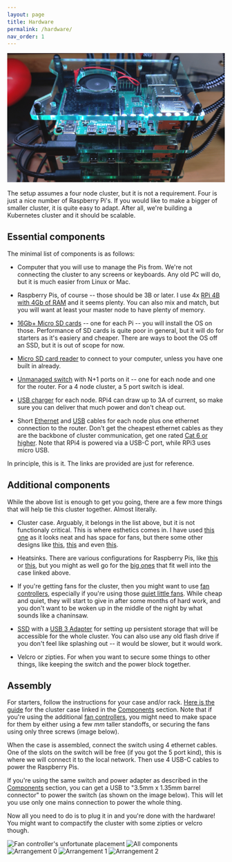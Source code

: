 ```yaml
---
layout: page
title: Hardware
permalink: /hardware/
nav_order: 1
---
```


![Hardware](../assets/images/hardware.jpg "two tauers")

The setup assumes a four node cluster, but it is not a requirement.
Four is just a nice number of Raspberry Pi's. If you would like to make a bigger of smaller cluster, it is quite easy to adapt. After all, we're building a Kubernetes cluster and it should be scalable.

## Essential components

The minimal list of components is as follows:

* Computer that you will use to manage the Pis from. We're not connecting the cluster to any screens or keyboards. Any old PC will do, but it is much easier from Linux or Mac.

* Raspberry Pis, of course -- those should be 3B or later. I use 4x [RPi 4B with 4Gb of RAM](https://thepihut.com/products/raspberry-pi-4-model-b?variant=20064052740158) and it seems plenty. You can also mix and match, but you will want at least your master node to have plenty of memory.

* [16Gb+ Micro SD cards](https://thepihut.com/products/sandisk-microsd-card-class-10-a1?variant=39641172345027) -- one for each Pi -- you will install the OS on those. Performance of SD cards is quite poor in general, but it will do for starters as it's easiery and cheaper. There are ways to boot the OS off an SSD, but it is out of scope for now.

* [Micro SD card reader](https://thepihut.com/products/integral-micro-sd-card-reader) to connect to your computer, unless you have one built in already.

* [Unmanaged switch](https://www.amazon.co.uk/gp/product/B07VWB347G/) with N+1 ports on it -- one for each node and one for the router. For a 4 node cluster, a 5 port switch is ideal.

* [USB charger](https://www.amazon.co.uk/gp/product/B01KUTRGS4/) for each node. RPi4 can draw up to 3A of current, so make sure you can deliver that much power and don't cheap out.

* Short [Ethernet](https://www.amazon.co.uk/gp/product/B08JGWQFP3/) and [USB](https://www.amazon.co.uk/gp/product/B07VCHVH9K/) cables for each node plus one ethernet connection to the router. Don't get the cheapest ethernet cables as they are the backbone of cluster communication, get one rated [Cat 6 or higher](https://www.howtogeek.com/70494/what-kind-of-ethernet-cat-5e6a-cable-should-i-use/). Note that RPi4 is powered via a USB-C port, while RPi3 uses micro USB.

In principle, this is it. The links are provided are just for reference.

## Additional components

While the above list is enough to get you going, there are a few more things that will help tie this cluster together. Almost literally.

* Cluster case. Arguably, it belongs in the list above, but it is not functionaly critical.
This is where esthetics comes in. I have used [this one](https://thepihut.com/products/cluster-case-for-raspberry-pi) as it looks neat and has space for fans, but there some other designs like [this](https://thepihut.com/products/complete-enclosure-for-raspberry-pi-clusters?variant=41230973731011), [this](http://www.rodallsopp.com/2014/08/raspberry-pi-b-cluster-custom-casing.html) and even [this](https://blog.adafruit.com/2021/01/22/water-cooled-raspberry-pi-4-cluster-piday-raspberrypi-raspberry_pi/).

* Heatsinks. There are various configurations for Raspberry Pis, like [this](https://thepihut.com/products/4-piece-raspberry-pi-4-heatsink-set) or [this](https://thepihut.com/products/ceramic-heatsinks-for-raspberry-pi-5-pack), but you might as well go for the [big ones](https://thepihut.com/products/xl-raspberry-pi-4-heatsink?variant=30715825979454) that fit well into the case linked above.

* If you're getting fans for the cluster, then you might want to use [fan controllers](https://thepihut.com/products/fan-controller-for-raspberry-pi?variant=39578362577091), especially if you're using those [quiet little fans](https://thepihut.com/products/miniature-5v-cooling-fan-for-raspberry-pi-and-other-computers?variant=31955934417). 
While cheap and quiet, they will start to give in after some months of hard work, and you don't want to be woken up in the middle of the night by what sounds like a chaninsaw.

* [SSD](https://www.ebay.co.uk/itm/284139668350?var=585628158209) with a [USB 3 Adapter](https://www.ebay.co.uk/p/13038013015?iid=324424137075) for setting up persistent storage that will be accessible for the whole cluster. You can also use any old flash drive if you don't feel like splashing out -- it would be slower, but it would work.

* Velcro or zipties. For when you want to secure some things to other things, like keeping the switch and the power block together.

## Assembly

For starters, follow the instructions for your case and/or rack. [Here is the guide](https://thepihut.com/blogs/raspberry-pi-tutorials/cluster-case-assembly-instructions) for the cluster case linked in the [Components](/hardware/components) section.
Note that if you're using the additional [fan controllers](https://thepihut.com/products/fan-controller-for-raspberry-pi?variant=39578362577091), you might need to make space for them by either using a few _mm_ taller standoffs, or securing the fans using only three screws (image below).

When the case is assembled, connect the switch using 4 ethernet cables.
One of the slots on the switch will be free (if you got the 5 port kind), this is where we will connect it to the local network.
Then use 4 USB-C cables to power the Raspberry Pis.

If you're using the same switch and power adapter as described in the [Components](/hardware/components/) section, you can get a USB to "3.5mm x 1.35mm barrel connector" to power the switch (as shown on the image below).
This will let you use only one mains connection to power the whole thing.

Now all you need to do is to plug it in and you're done with the hardware!
You might want to compactify the cluster with some zipties or velcro though.

![Fan controller's unfortunate placement](../../assets/images/fan-controller.jpg "two tauers")
![All components](../../assets/images/components.jpg "two tauers")
![Arrangement 0](../../assets/images/arrangement-0.jpg "two tauers")
![Arrangement 1](../../assets/images/arrangement-1.jpg "two tauers")
![Arrangement 2](../../assets/images/arrangement-2.jpg "two tauers")

